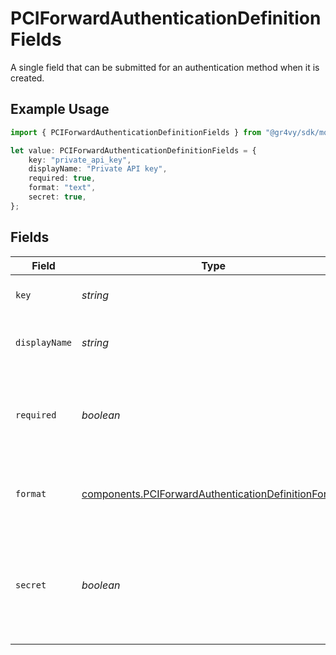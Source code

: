 # PCIForwardAuthenticationDefinitionFields

A single field that can be submitted for an authentication method when
it is created.

## Example Usage

```typescript
import { PCIForwardAuthenticationDefinitionFields } from "@gr4vy/sdk/models/components";

let value: PCIForwardAuthenticationDefinitionFields = {
    key: "private_api_key",
    displayName: "Private API key",
    required: true,
    format: "text",
    secret: true,
};
```

## Fields

| Field                                                                                                                      | Type                                                                                                                       | Required                                                                                                                   | Description                                                                                                                | Example                                                                                                                    |
| -------------------------------------------------------------------------------------------------------------------------- | -------------------------------------------------------------------------------------------------------------------------- | -------------------------------------------------------------------------------------------------------------------------- | -------------------------------------------------------------------------------------------------------------------------- | -------------------------------------------------------------------------------------------------------------------------- |
| `key`                                                                                                                      | *string*                                                                                                                   | :heavy_minus_sign:                                                                                                         | The key of a field that can be submitted.                                                                                  | private_api_key                                                                                                            |
| `displayName`                                                                                                              | *string*                                                                                                                   | :heavy_minus_sign:                                                                                                         | The name to display for a field in the dashboard.                                                                          | Private API key                                                                                                            |
| `required`                                                                                                                 | *boolean*                                                                                                                  | :heavy_minus_sign:                                                                                                         | Defines if this field is required when the authentication method<br/>is created.                                           | true                                                                                                                       |
| `format`                                                                                                                   | [components.PCIForwardAuthenticationDefinitionFormat](../../models/components/pciforwardauthenticationdefinitionformat.md) | :heavy_minus_sign:                                                                                                         | Defines the type of input that needs to be rendered for this field.                                                        | text                                                                                                                       |
| `secret`                                                                                                                   | *boolean*                                                                                                                  | :heavy_minus_sign:                                                                                                         | Defines if this field is secret. When `true` the field is not<br/>returned when querying the authentication method.        | true                                                                                                                       |
